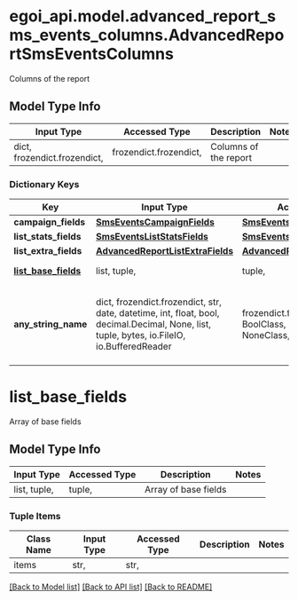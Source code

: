 # egoi_api.model.advanced_report_sms_events_columns.AdvancedReportSmsEventsColumns

Columns of the report

## Model Type Info
Input Type | Accessed Type | Description | Notes
------------ | ------------- | ------------- | -------------
dict, frozendict.frozendict,  | frozendict.frozendict,  | Columns of the report | 

### Dictionary Keys
Key | Input Type | Accessed Type | Description | Notes
------------ | ------------- | ------------- | ------------- | -------------
**campaign_fields** | [**SmsEventsCampaignFields**](SmsEventsCampaignFields.md) | [**SmsEventsCampaignFields**](SmsEventsCampaignFields.md) |  | 
**list_stats_fields** | [**SmsEventsListStatsFields**](SmsEventsListStatsFields.md) | [**SmsEventsListStatsFields**](SmsEventsListStatsFields.md) |  | 
**list_extra_fields** | [**AdvancedReportListExtraFields**](AdvancedReportListExtraFields.md) | [**AdvancedReportListExtraFields**](AdvancedReportListExtraFields.md) |  | 
**[list_base_fields](#list_base_fields)** | list, tuple,  | tuple,  | Array of base fields | 
**any_string_name** | dict, frozendict.frozendict, str, date, datetime, int, float, bool, decimal.Decimal, None, list, tuple, bytes, io.FileIO, io.BufferedReader | frozendict.frozendict, str, BoolClass, decimal.Decimal, NoneClass, tuple, bytes, FileIO | any string name can be used but the value must be the correct type | [optional]

# list_base_fields

Array of base fields

## Model Type Info
Input Type | Accessed Type | Description | Notes
------------ | ------------- | ------------- | -------------
list, tuple,  | tuple,  | Array of base fields | 

### Tuple Items
Class Name | Input Type | Accessed Type | Description | Notes
------------- | ------------- | ------------- | ------------- | -------------
items | str,  | str,  |  | 

[[Back to Model list]](../../README.md#documentation-for-models) [[Back to API list]](../../README.md#documentation-for-api-endpoints) [[Back to README]](../../README.md)

